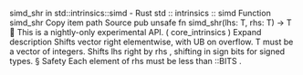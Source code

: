 simd_shr in std::intrinsics::simd - Rust
std
::
intrinsics
::
simd
Function
simd_shr
Copy item path
Source
pub unsafe fn simd_shr<T>(lhs: T, rhs: T) -> T
🔬
This is a nightly-only experimental API. (
core_intrinsics
)
Expand description
Shifts vector right elementwise, with UB on overflow.
T
must be a vector of integers.
Shifts
lhs
right by
rhs
, shifting in sign bits for signed types.
§
Safety
Each element of
rhs
must be less than
<int>::BITS
.
